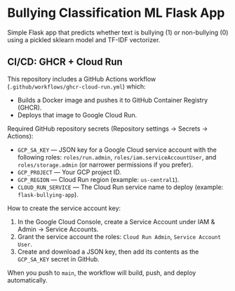 # Bullying Classification ML Flask App

Simple Flask app that predicts whether text is bullying (1) or non-bullying (0) using a pickled sklearn model and TF-IDF vectorizer.

## CI/CD: GHCR + Cloud Run

This repository includes a GitHub Actions workflow (`.github/workflows/ghcr-cloud-run.yml`) which:

- Builds a Docker image and pushes it to GitHub Container Registry (GHCR).
- Deploys that image to Google Cloud Run.

Required GitHub repository secrets (Repository settings → Secrets → Actions):

- `GCP_SA_KEY` — JSON key for a Google Cloud service account with the following roles: `roles/run.admin`, `roles/iam.serviceAccountUser`, and `roles/storage.admin` (or narrower permissions if you prefer).
- `GCP_PROJECT` — Your GCP project ID.
- `GCP_REGION` — Cloud Run region (example: `us-central1`).
- `CLOUD_RUN_SERVICE` — The Cloud Run service name to deploy (example: `flask-bullying-app`).

How to create the service account key:

1. In the Google Cloud Console, create a Service Account under IAM & Admin → Service Accounts.
2. Grant the service account the roles: `Cloud Run Admin`, `Service Account User`.
3. Create and download a JSON key, then add its contents as the `GCP_SA_KEY` secret in GitHub.

When you push to `main`, the workflow will build, push, and deploy automatically.
